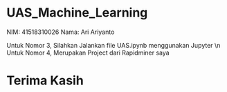# UAS_Machine_Learning
NIM: 41518310026
Nama: Ari Ariyanto

Untuk Nomor 3, Silahkan Jalankan file UAS.ipynb menggunakan Jupyter \n
Untuk Nomor 4, Merupakan Project dari Rapidminer saya

# Terima Kasih
